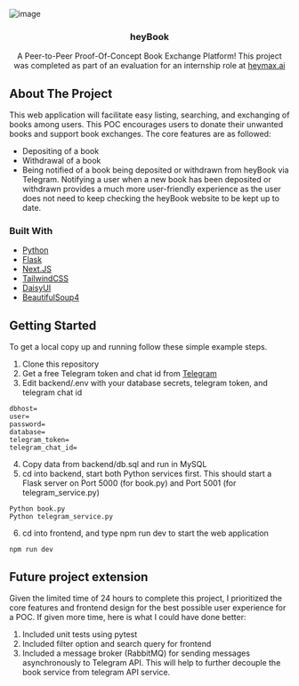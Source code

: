 ![image](https://github.com/ekcm/heyBook/assets/86366443/f1df0933-3672-4499-8246-11ec46e0bf6d)


<div id="top"></div>

<!-- PROJECT LOGO -->
<div align="center">
  <h3 align="center">heyBook</h3>

  <p align="center">
    A Peer-to-Peer Proof-Of-Concept Book Exchange Platform! This project was completed as part of an evaluation for an internship role at <a href="https://heymax.ai">heymax.ai</a>
  </p>
</div>

<!-- ABOUT THE PROJECT -->
## About The Project

This web application will facilitate easy listing, searching, and exchanging of books among users. This POC encourages users to donate their unwanted books and support book exchanges. 
The core features are as followed:
* Depositing of a book
* Withdrawal of a book
* Being notified of a book being deposited or withdrawn from heyBook via Telegram. Notifying a user when a new book has been deposited or withdrawn provides a much more user-friendly experience as the user does not need to keep checking the heyBook website to be kept up to date. 

### Built With
* [Python](https://www.python.org/)
* [Flask](https://flask.palletsprojects.com/en/3.0.x/)
* [Next.JS](https://nextjs.org/)
* [TailwindCSS](https://tailwindcss.com/)
* [DaisyUI](https://daisyui.com/) 
* [BeautifulSoup4](https://core.telegram.org/)

<!-- GETTING STARTED -->
## Getting Started

To get a local copy up and running follow these simple example steps.
1. Clone this repository
2. Get a free Telegram token and chat id from [Telegram](https://core.telegram.org/)
3. Edit backend/.env with your database secrets, telegram token, and telegram chat id
```
dbhost=
user=
password=
database=
telegram_token=
telegram_chat_id=
```
4. Copy data from backend/db.sql and run in MySQL
5. cd into backend, start both Python services first. This should start a Flask server on Port 5000 (for book.py) and Port 5001 (for telegram_service.py)
```
Python book.py
Python telegram_service.py
```
6. cd into frontend, and type npm run dev to start the web application
```
npm run dev
```

<!-- Future project extension -->
## Future project extension
Given the limited time of 24 hours to complete this project, I prioritized the core features and frontend design for the best possible user experience for a POC. If given more time, here is what I could have done better:
1. Included unit tests using pytest 
2. Included filter option and search query for frontend
3. Included a message broker (RabbitMQ) for sending messages asynchronously to Telegram API. This will help to further decouple the book service from telegram API service.




